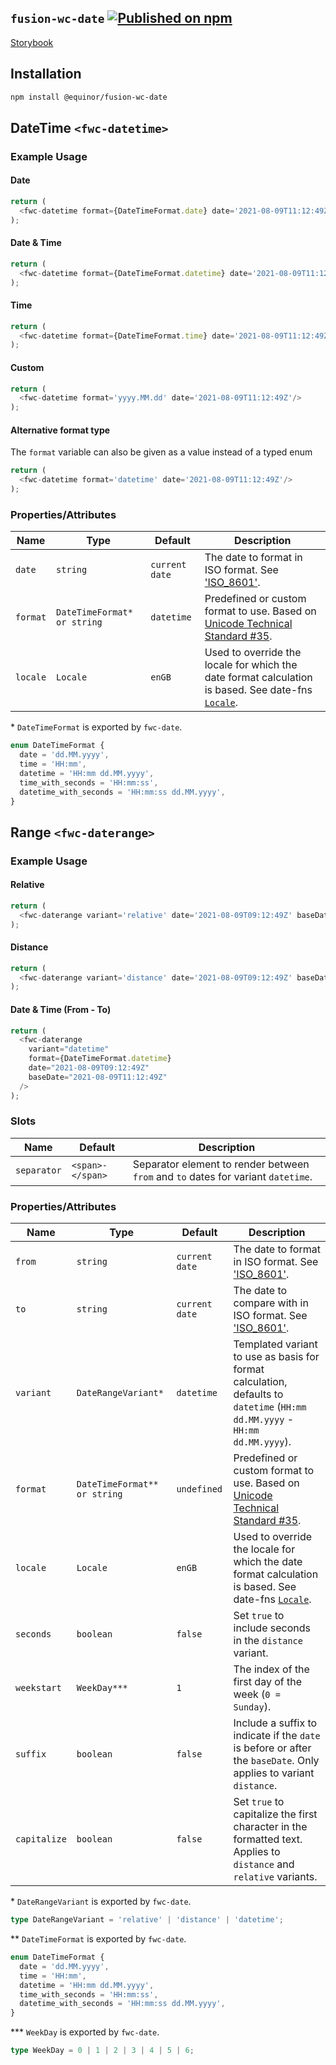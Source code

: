 <!--prettier-ignore-start-->
## `fusion-wc-date` [![Published on npm](https://img.shields.io/npm/v/@equinor/fusion-wc-date.svg)](https://www.npmjs.com/package/@equinor/fusion-wc-date)

[Storybook](https://equinor.github.io/fusion-web-components/?path=/docs/data-date)

## Installation
```sh
npm install @equinor/fusion-wc-date
```

## DateTime `<fwc-datetime>`
### Example Usage

#### Date
```ts
return (
  <fwc-datetime format={DateTimeFormat.date} date='2021-08-09T11:12:49Z'/>
);
```

#### Date & Time
```ts
return (
  <fwc-datetime format={DateTimeFormat.datetime} date='2021-08-09T11:12:49Z'/>
);
```

#### Time
```ts
return (
  <fwc-datetime format={DateTimeFormat.time} date='2021-08-09T11:12:49Z'/>
);
```

#### Custom
```ts
return (
  <fwc-datetime format='yyyy.MM.dd' date='2021-08-09T11:12:49Z'/>
);
```

#### Alternative format type
The `format` variable can also be given as a value instead of a typed enum
```ts
return (
  <fwc-datetime format='datetime' date='2021-08-09T11:12:49Z'/>
);
```

### Properties/Attributes

Name                    | Type                        | Default          | Description
---------------------   | --------------              | -----------      | -----------------
`date`                  | `string`                    | `current date`   | The date to format in ISO format. See ['ISO_8601'](https://en.wikipedia.org/wiki/ISO_8601).
`format`                | `DateTimeFormat* or string` | `datetime`       | Predefined or custom format to use. Based on [Unicode Technical Standard #35](https://www.unicode.org/reports/tr35/tr35-dates.html#Date_Field_Symbol_Table).
`locale`                | `Locale`                    | `enGB`           | Used to override the locale for which the date format calculation is based. See date-fns [`Locale`](https://date-fns.org/v2.23.0/docs/Locale).

\*  `DateTimeFormat` is exported by `fwc-date`.
```ts
enum DateTimeFormat {
  date = 'dd.MM.yyyy',
  time = 'HH:mm',
  datetime = 'HH:mm dd.MM.yyyy',
  time_with_seconds = 'HH:mm:ss',
  datetime_with_seconds = 'HH:mm:ss dd.MM.yyyy',
}
```

## Range `<fwc-daterange>`
### Example Usage

#### Relative
```ts
return (
  <fwc-daterange variant='relative' date='2021-08-09T09:12:49Z' baseDate='2021-08-09T11:12:49Z' />
);
```

#### Distance
```ts
return (
  <fwc-daterange variant='distance' date='2021-08-09T09:12:49Z' baseDate='2021-08-09T11:12:49Z' />
);
```

#### Date & Time (From - To)
```ts
return (
  <fwc-daterange
    variant="datetime"
    format={DateTimeFormat.datetime}
    date="2021-08-09T09:12:49Z"
    baseDate="2021-08-09T11:12:49Z"
  />
);
```

### Slots
| Name          | Default                 | Description
| ------------  | ----------------------  | -----------
| `separator`   | `<span>-</span>`        | Separator element to render between `from` and `to` dates for variant `datetime`.

### Properties/Attributes

Name                    | Type                         | Default        | Description
---------------------   | --------------               | -----------    | -----------------
`from`                  | `string`                     | `current date` | The date to format in ISO format. See ['ISO_8601'](https://en.wikipedia.org/wiki/ISO_8601).
`to`                    | `string`                     | `current date` | The date to compare with in ISO format. See ['ISO_8601'](https://en.wikipedia.org/wiki/ISO_8601).
`variant`               | `DateRangeVariant*`          | `datetime`     | Templated variant to use as basis for format calculation, defaults to `datetime` (`HH:mm dd.MM.yyyy` - `HH:mm dd.MM.yyyy`).
`format`                | `DateTimeFormat** or string` | `undefined`    | Predefined or custom format to use. Based on [Unicode Technical Standard #35](https://www.unicode.org/reports/tr35/tr35-dates.html#Date_Field_Symbol_Table).
`locale`                | `Locale`                     | `enGB`         | Used to override the locale for which the date format calculation is based. See date-fns [`Locale`](https://date-fns.org/v2.23.0/docs/Locale).
`seconds`               | `boolean`                    | `false`        | Set `true` to include seconds in the `distance` variant.
`weekstart`             | `WeekDay***`                 | `1`            | The index of the first day of the week (`0 = Sunday`).
`suffix`                | `boolean`                    | `false`        | Include a suffix to indicate if the `date` is before or after the `baseDate`. Only applies to variant `distance`.
`capitalize`            | `boolean`                    | `false`        | Set `true` to capitalize the first character in the formatted text. Applies to `distance` and `relative` variants.

\*  `DateRangeVariant` is exported by `fwc-date`.
```ts
type DateRangeVariant = 'relative' | 'distance' | 'datetime';
```

\*\*  `DateTimeFormat` is exported by `fwc-date`.
```ts
enum DateTimeFormat {
  date = 'dd.MM.yyyy',
  time = 'HH:mm',
  datetime = 'HH:mm dd.MM.yyyy',
  time_with_seconds = 'HH:mm:ss',
  datetime_with_seconds = 'HH:mm:ss dd.MM.yyyy',
}
```

\*\*\*  `WeekDay` is exported by `fwc-date`.
```ts
type WeekDay = 0 | 1 | 2 | 3 | 4 | 5 | 6;
```
<!--prettier-ignore-end-->
